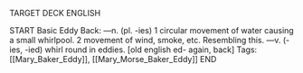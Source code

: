 TARGET DECK
ENGLISH

START
Basic
Eddy
Back: —n. (pl. -ies) 1 circular movement of water causing a small whirlpool. 2 movement of wind, smoke, etc. Resembling this. —v. (-ies, -ied) whirl round in eddies. [old english ed- again, back]
Tags: [[Mary_Baker_Eddy]], [[Mary_Morse_Baker_Eddy]]
END
